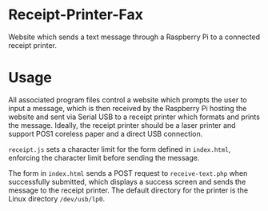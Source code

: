 # Receipt-Printer-Fax
Website which sends a text message through a Raspberry Pi to a connected receipt printer.

# Usage
All associated program files control a website which prompts the user to input a message, which is then received by the Raspberry Pi hosting the website and sent via Serial USB to a receipt printer which formats and prints the message. Ideally, the receipt printer should be a laser printer and support POS1 coreless paper and a direct USB connection.

`receipt.js` sets a character limit for the form defined in `index.html`, enforcing the character limit before sending the message.

The form in `index.html` sends a POST request to `receive-text.php` when successfully submitted, which displays a success screen and sends the message to the receipt printer. The default directory for the printer is the Linux directory `/dev/usb/lp0`.
